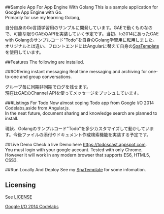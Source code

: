 ##Sample App For App Engine With Golang
This is a sample application for Google App Engine with Go.  
Primarily for use my learning Golang, 

自分自身のGo言語学習用のサンプルに開発しています。GAEで動くものなので、可能な限りGAEのAPIを実装していく予定です。当初、Io2014にあったGAE with Golangのサンプルコード"Todo"を自身のGolang学習用に転用しました。オリジナルとは違い、フロントエンドにはAngularに替えて自身の[SpaTemplate](https://github.com/roike/SpaTemplate)を使用しています。

##Features
The following are installed.    

###Offering instant messaging
Real time messaging and archiving for one-to-one and group conversations.  

グループ毎に同期非同期でログを残せます。  
現在はGAEのChannel APIを使ってメッセージをプッシュしています。

###Listings For Todo
Now almost coping Todo app from Google I/O 2014 Codelabs,aside from Angular.js.  
In the neat future, document sharing and knowledge search  are planned to install.

現状、Golangのサンプルコード"Todo"を多少カスタマイズして動かしています。今後ファイルの添付やドキュメント作成検索機能を実装する予定です。

##Live Demo
Check a live Demo here <https://todoscast.appspot.com>.    
You must login with your google account.
Tested with only Chrome. However it will work in any modern browser that supports ES6, HTML5, CSS3. 

##Run Locally And Deploy
See my [SpaTemplate](https://github.com/roike/SpaTemplate) for some infomation.

## Licensing
See [LICENSE](LICENSE)  

[Google I/O 2014 Codelabs](https://io2014codelabs.appspot.com/)
